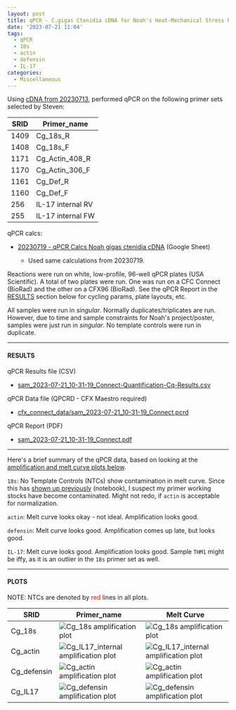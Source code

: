 ```yaml
---
layout: post
title: qPCR - C.gigas Ctenidia cDNA for Noah's Heat-Mechanical Stress Project
date: '2023-07-21 11:04'
tags: 
  - qPCR
  - 18s
  - actin
  - defensin
  - IL-17
categories: 
  - Miscellaneous
---
```

Using [cDNA from 20230713](https://robertslab.github.io/sams-notebook/2023/07/13/Reverse-Transcription-C.gigas-RNA-from-Noah's-Heat-Mechanical-Stress-Project.html), performed qPCR on the following primer sets selected by Steven:

| SRID | Primer_name       |
|------|-------------------|
| 1409 | Cg_18s_R          |
| 1408 | Cg_18s_F          |
| 1171 | Cg_Actin_408_R    |
| 1170 | Cg_Actin_306_F    |
| 1161 | Cg_Def_R          |
| 1160 | Cg_Def_F          |
| 256  | IL-17 internal RV |
| 255  | IL-17 internal FW |

qPCR calcs:

- [20230719 - qPCR Calcs Noah gigas ctenidia cDNA](https://docs.google.com/spreadsheets/d/1DXVSlQtKJsmwNEUbx-IOEdoOFy8FwFqmw8n7LW3pqgw/edit#gid=0) (Google Sheet)

  - Used same calculations from 20230719.

Reactions were run on white, low-profile, 96-well qPCR plates (USA Scientific). A total of two plates were run. One was run on a CFC Connect (BioRad) and the other on a CFX96 (BioRad). See the qPCR Report in the [RESULTS](#results) section below for cycling params, plate layouts, etc.

All samples were run in _singular_. Normally duplicates/triplicates are run. However, due to time and sample constraints for Noah's project/poster, samples were just run in _singular_. No template controls were run in duplicate. 


---

#### RESULTS

qPCR Results file (CSV)

- [sam_2023-07-21_10-31-19_Connect-Quantification-Cq-Results.csv](https://owl.fish.washington.edu/Athaliana/qPCR_data/sam_2023-07-21_10-31-19_Connect-Quantification-Cq-Results.csv)

qPCR Data file (QPCRD - CFX Maestro required)

- [cfx_connect_data/sam_2023-07-21_10-31-19_Connect.pcrd](https://owl.fish.washington.edu/scaphapoda/qPCR_data/cfx_connect_data/sam_2023-07-21_10-31-19_Connect.pcrd)

qPCR Report (PDF)

- [sam_2023-07-21_10-31-19_Connect.pdf](https://owl.fish.washington.edu/Athaliana/qPCR_data/qPCR_reports/sam_2023-07-21_10-31-19_Connect.pdf)

---

Here's a brief summary of the qPCR data, based on looking at the [amplification and melt curve plots below](#plots).

`18s`: No Template Controls (NTCs) show contamination in melt curve. Since this has [shown up previously](https://robertslab.github.io/sams-notebook/2023/07/19/qPCR-C.gigas-Ctenidia-cDNA-for-Noah's-Heat-Mechanical-Stress-Project.html) (notebook), I suspect my primer working stocks have become contaminated. Might not redo, if `actin` is acceptable for normalization.

`actin`: Melt curve looks okay - not ideal. Amplification looks good.

`defensin`: Melt curve looks good. Amplification comes up late, but looks good.

`IL-17`: Melt curve looks good. Amplification looks good. Sample `THM1` might be iffy, as it is an outlier in the `18s` primer set as well.



---

#### PLOTS

NOTE: NTCs are denoted by  <span style="color: red;">red</span> lines in all plots.

| SRID        | Primer_name                                                                                                                                                | Melt Curve                                                                                                                                                  |
|-------------|------------------------------------------------------------------------------------------------------------------------------------------------------------|-------------------------------------------------------------------------------------------------------------------------------------------------------------|
| Cg_18s      | ![Cg_18s amplification plot](https://owl.fish.washington.edu/Athaliana/qPCR_data/sam_2023-07-21_10-31-19_Connect-Cg_18s-amp-plots.png)                     | ![Cg_18s amplification plot](https://owl.fish.washington.edu/Athaliana/qPCR_data/sam_2023-07-21_10-31-19_Connect-Cg_18s-melt-plots.png)                     |
| Cg_actin    | ![Cg_IL17_internal amplification plot](https://owl.fish.washington.edu/Athaliana/qPCR_data/sam_2023-07-21_10-31-19_Connect-Cg_IL17_internal-amp-plots.png) | ![Cg_IL17_internal amplification plot](https://owl.fish.washington.edu/Athaliana/qPCR_data/sam_2023-07-21_10-31-19_Connect-Cg_IL17_internal-melt-plots.png) |
| Cg_defensin | ![Cg_actin amplification plot](https://owl.fish.washington.edu/Athaliana/qPCR_data/sam_2023-07-21_10-31-19_Connect-Cg_actin-amp-plots.png)                 | ![Cg_actin amplification plot](https://owl.fish.washington.edu/Athaliana/qPCR_data/sam_2023-07-21_10-31-19_Connect-Cg_actin-melt-plots.png)                 |
| Cg_IL17     | ![Cg_defensin amplification plot](https://owl.fish.washington.edu/Athaliana/qPCR_data/sam_2023-07-21_10-31-19_Connect-Cg_defensin-amp-plots.png)           | ![Cg_defensin amplification plot](https://owl.fish.washington.edu/Athaliana/qPCR_data/sam_2023-07-21_10-31-19_Connect-Cg_defensin-melt-plots.png)           |